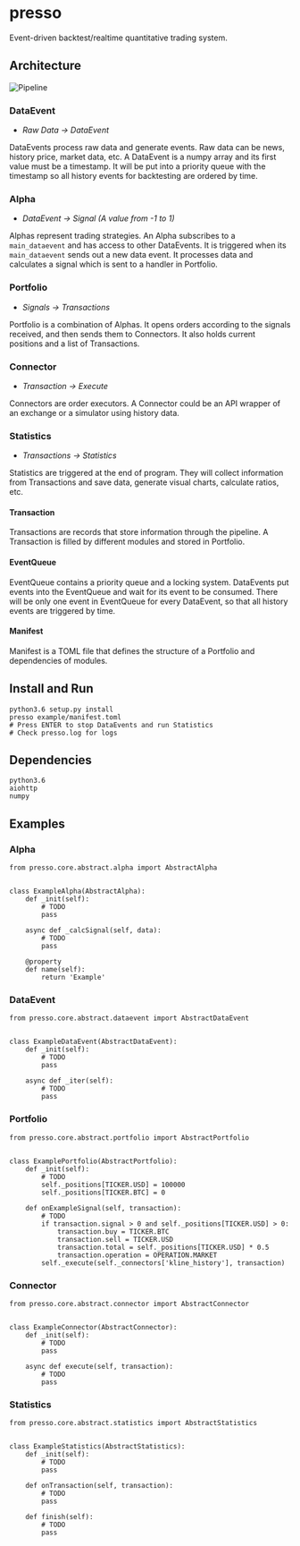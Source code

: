 # presso
Event-driven backtest/realtime quantitative trading system.

## Architecture
![Pipeline](data/image/architecture.png)

### DataEvent
- *Raw Data -> DataEvent*

DataEvents process raw data and generate events. Raw data can be news, history price, market data, etc. A DataEvent is a numpy array and its first value must be a timestamp. It will be put into a priority queue with the timestamp so all history events for backtesting are ordered by time.

### Alpha
- *DataEvent -> Signal (A value from -1 to 1)*

Alphas represent trading strategies. An Alpha subscribes to a `main_dataevent` and has access to other DataEvents. It is triggered when its `main_dataevent` sends out a new data event. It processes data and calculates a signal which is sent to a handler in Portfolio.

### Portfolio
- *Signals -> Transactions*

Portfolio is a combination of Alphas. It opens orders according to the signals received, and then sends them to Connectors. It also holds current positions and a list of Transactions.

### Connector
- *Transaction -> Execute*

Connectors are order executors. A Connector could be an API wrapper of an exchange or a simulator using history data.

### Statistics
- *Transactions -> Statistics*

Statistics are triggered at the end of program. They will collect information from Transactions and save data, generate visual charts, calculate ratios, etc.

#### Transaction
Transactions are records that store information through the pipeline. A Transaction is filled by different modules and stored in Portfolio. 

#### EventQueue
EventQueue contains a priority queue and a locking system. DataEvents put events into the EventQueue and wait for its event to be consumed. There will be only one event in EventQueue for every DataEvent, so that all history events are triggered by time.

#### Manifest
Manifest is a TOML file that defines the structure of a Portfolio and dependencies of modules.

## Install and Run
    python3.6 setup.py install
    presso example/manifest.toml
    # Press ENTER to stop DataEvents and run Statistics
    # Check presso.log for logs

## Dependencies
    python3.6
    aiohttp
    numpy

## Examples

### Alpha
```
from presso.core.abstract.alpha import AbstractAlpha


class ExampleAlpha(AbstractAlpha):
    def _init(self):
        # TODO
        pass

    async def _calcSignal(self, data):
        # TODO
        pass

    @property
    def name(self):
        return 'Example'
```

### DataEvent
```
from presso.core.abstract.dataevent import AbstractDataEvent


class ExampleDataEvent(AbstractDataEvent):
    def _init(self):
        # TODO
        pass

    async def _iter(self):
        # TODO
        pass
```

### Portfolio
```
from presso.core.abstract.portfolio import AbstractPortfolio


class ExamplePortfolio(AbstractPortfolio):
    def _init(self):
        # TODO
        self._positions[TICKER.USD] = 100000
        self._positions[TICKER.BTC] = 0

    def onExampleSignal(self, transaction):
        # TODO
        if transaction.signal > 0 and self._positions[TICKER.USD] > 0:
            transaction.buy = TICKER.BTC
            transaction.sell = TICKER.USD
            transaction.total = self._positions[TICKER.USD] * 0.5
            transaction.operation = OPERATION.MARKET
        self._execute(self._connectors['kline_history'], transaction)
```

### Connector
```
from presso.core.abstract.connector import AbstractConnector


class ExampleConnector(AbstractConnector):
    def _init(self):
        # TODO
        pass

    async def execute(self, transaction):
        # TODO
        pass
```

### Statistics
```
from presso.core.abstract.statistics import AbstractStatistics


class ExampleStatistics(AbstractStatistics):
    def _init(self):
        # TODO
        pass

    def onTransaction(self, transaction):
        # TODO
        pass

    def finish(self):
        # TODO
        pass
```
